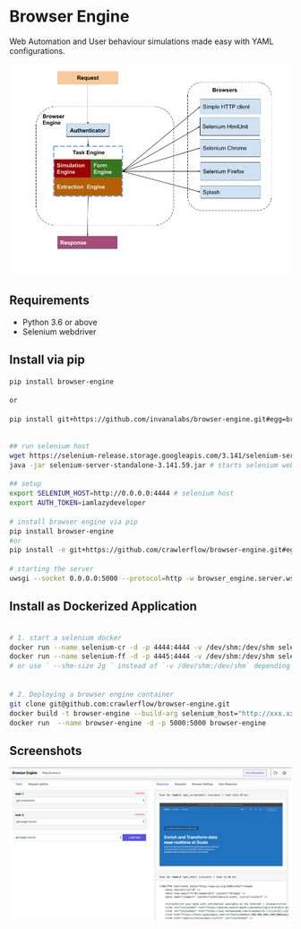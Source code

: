 # Browser Engine

Web Automation and User behaviour simulations made easy with YAML configurations.

![Architecture](browser_engine/server/static/images/architecture.png)


## Requirements

- Python 3.6 or above
- Selenium webdriver


## Install via pip

```bash
pip install browser-engine

or 

pip install git+https://github.com/invanalabs/browser-engine.git#egg=browser_engine
```

```bash

## run selenium host
wget https://selenium-release.storage.googleapis.com/3.141/selenium-server-standalone-3.141.59.jar
java -jar selenium-server-standalone-3.141.59.jar # starts selenium webdriver at http://0.0.0.0:4444

## setup 
export SELENIUM_HOST=http://0.0.0.0:4444 # selenium host
export AUTH_TOKEN=iamlazydeveloper

# install browser engine via pip
pip install browser-engine
#or 
pip install -e git+https://github.com/crawlerflow/browser-engine.git#egg=browser_engine

# starting the server 
uwsgi --socket 0.0.0.0:5000 --protocol=http -w browser_engine.server.wsgi:application --processes 4 --threads 2
```


## Install as Dockerized Application

```bash

# 1. start a selenium docker
docker run --name selenium-cr -d -p 4444:4444 -v /dev/shm:/dev/shm selenium/standalone-chrome:3.141.59-titanium
docker run --name selenium-ff -d -p 4445:4444 -v /dev/shm:/dev/shm selenium/standalone-firefox:3.141.59-vanadium
# or use ` --shm-size 2g ` instead of `-v /dev/shm:/dev/shm` depending on what best suits for you.


# 2. Deploying a browser engine container
git clone git@github.com:crawlerflow/browser-engine.git
docker build -t browser-engine --build-arg selenium_host="http://xxx.xx.xx.xx:4444" --build-arg auth_token="iamlazydeveloper" -f Dockerfile .
docker run  --name browser-engine -d -p 5000:5000 browser-engine 
```

## Screenshots

 
![Screenshot](docs/screenshot.png)

 

 

